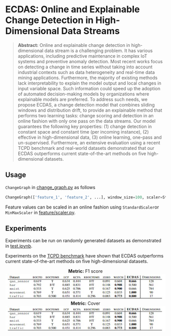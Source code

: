 # ECDAS: Online and Explainable Change Detection in High-Dimensional Data Streams

> **Abstract:** Online and explainable change detection in high-dimensional data stream is a challenging problem. It has various applications, including predictive maintenance in complex IoT systems and preventive anomaly detection. Most recent works focus on detecting a change in time series without taking into account industrial contexts such as data heterogeneity and real-time data mining applications. Furthermore, the majority of existing methods lack interpretability to explain the model output and local changes in input variable space. Such information could speed up the adoption of automated decision-making models by organizations where explainable models are preferred. To address such needs, we propose ECDAS, a change detection model that combines sliding windows and distribution drift, to provide an explainable method that performs two learning tasks: change scoring and detection in an online fashion with only one pass on the data streams. Our model guarantees the following key properties: (1) change detection in constant space and constant time (per incoming instance), (2) effective in high-dimensional data, (3) online learning, one-pass and un-supervised. Furthermore, an extensive evaluation using a recent TCPD benchmark and real-world datasets demonstrated that our ECDAS outperforms current state-of-the-art methods on five high-dimensional datasets.

## Usage

`ChangeGraph` in [change_graph.py](https://github.com/MariamBARRY/streaming_change_detection/blob/main/change_graph.py) as follows

```py
ChangeGraph(['feature_1', 'feature_2', ...], window_size=100, scaler=StandardScaler)
```

Feature values can be scaled in an online fashion using `StandardScaler`or `MinMaxScaler` in [feature/scaler.py](https://github.com/MariamBARRY/streaming_change_detection/blob/main/feature/scaler.py).

## Experiments

Experiments can be run on randomly generated datasets as demonstrated in [test.ipynb](https://github.com/MariamBARRY/streaming_change_detection/blob/main/test.ipynb).

Experiments on the [TCPD benchmark](https://github.com/alan-turing-institute/TCPDBench) have shown that ECDAS outperforms current state-of-the-art methods on five high-dimensional datasets.

<section align='center'>
    <span><b>Metric:</b> F1 score</span>
    <img src='assets/f1.jpg'/>
</section>

<section align='center'>
    <span><b>Metric:</b> Cover</span>
    <img src='assets/f1.jpg'/>
</section>
